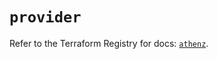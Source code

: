 # `provider`

Refer to the Terraform Registry for docs: [`athenz`](https://registry.terraform.io/providers/athenz/athenz/1.0.49/docs).
